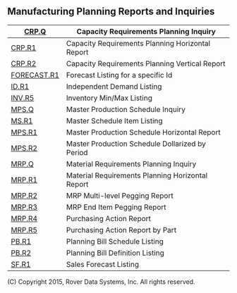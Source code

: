 ## Manufacturing Planning Reports and Inquiries
<PageHeader />

| [CRP.Q](../CRP-Q/README.md)             | Capacity Requirements Planning Inquiry           |
| --------------------------------------- | ------------------------------------------------ |
| [CRP.R1](../CRP-R1/README.md)           | Capacity Requirements Planning Horizontal Report |
| [CRP.R2](../CRP-R2/README.md)           | Capacity Requirements Planning Vertical Report   |
| [FORECAST.R1](../FORECAST-R1/README.md) | Forecast Listing for a specific Id               |
| [ID.R1](../ID-R1/README.md)             | Independent Demand Listing                       |
| [INV.R5](../INV-R5/README.md)           | Inventory Min/Max Listing                        |
| [MPS.Q](../MPS-Q/README.md)             | Master Production Schedule Inquiry               |
| [MS.R1](../MS-R1/README.md)             | Master Schedule Item Listing                     |
| [MPS.R1](../MPS-R1/README.md)           | Master Production Schedule Horizontal Report     |
| [MPS.R2](../MPS-R2/README.md)           | Master Production Schedule Dollarized by Period  |
| [MRP.Q](../MRP-Q/README.md)             | Material Requirements Planning Inquiry           |
| [MRP.R1](../MRP-R1/README.md)           | Material Requirements Planning Horizontal Report |
| [MRP.R2](../MRP-R2/README.md)           | MRP Multi-level Pegging Report                   |
| [MRP.R3](../MRP-R3/README.md)           | MRP End Item Pegging Report                      |
| [MRP.R4](../MRP-R4/README.md)           | Purchasing Action Report                         |
| [MRP.R5](../MRP-R5/README.md)           | Purchasing Action Report by Part                 |
| [PB.R1](../PB-R1/README.md)             | Planning Bill Schedule Listing                   |
| [PB.R2](../PB-R2/README.md)             | Planning Bill Definition Listing                 |
| [SF.R1](../SF-R1/README.md)             | Sales Forecast Listing                           |

(C) Copyright 2015, Rover Data Systems, Inc.
All rights reserved.
<badge text= "Version 8.10.57 " vertical="middle" />

<PageFooter />
